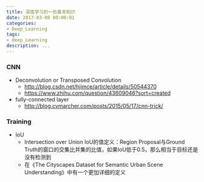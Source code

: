 ```yaml
---
title: 深度学习的一些基本知识
date: 2017-03-08 00:00:01
categories:
- Deep_Learning
tags:
- deep_Learning
description: ...
---
```


### CNN
* Deconvolution or Transposed Convolution
  * http://blog.csdn.net/hjimce/article/details/50544370
  * https://www.zhihu.com/question/43609046?sort=created
* fully-connected layer
  * http://blog.cvmarcher.com/posts/2015/05/17/cnn-trick/
  
### Training
* IoU
  * Intersection over Union IoU的值定义：Region Proposal与Ground Truth的窗口的交集比并集的比值，如果IoU低于0.5，那么相当于目标还是没有检测到
  * 在《The Cityscapes Dataset for Semantic Urban Scene Understanding》中有一个更加详细的定义
